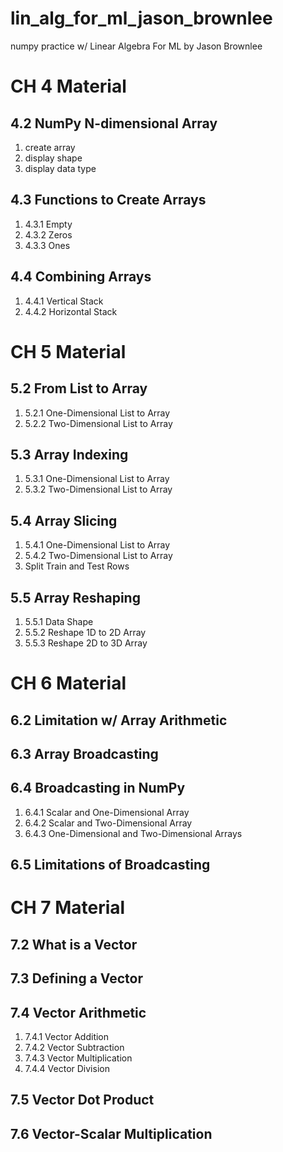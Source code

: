 # lin_alg_for_ml_jason_brownlee
 numpy practice w/ Linear Algebra For ML by Jason Brownlee

# CH 4 Material 

## 4.2 NumPy N-dimensional Array

1. create array
2. display shape
3. display data type

## 4.3 Functions to Create Arrays

1. 4.3.1 Empty
2. 4.3.2 Zeros
3. 4.3.3 Ones

## 4.4 Combining Arrays

1. 4.4.1 Vertical Stack
2. 4.4.2 Horizontal Stack

# CH 5 Material 

## 5.2 From List to Array
1. 5.2.1 One-Dimensional List to Array
2. 5.2.2 Two-Dimensional List to Array

## 5.3 Array Indexing
1. 5.3.1 One-Dimensional List to Array
2. 5.3.2 Two-Dimensional List to Array

## 5.4 Array Slicing
1. 5.4.1 One-Dimensional List to Array
2. 5.4.2 Two-Dimensional List to Array
3. Split Train and Test Rows

## 5.5 Array Reshaping
1. 5.5.1 Data Shape
2. 5.5.2 Reshape 1D to 2D Array
3. 5.5.3 Reshape 2D to 3D Array

# CH 6 Material

## 6.2 Limitation w/ Array Arithmetic

## 6.3 Array Broadcasting

## 6.4 Broadcasting in NumPy
1. 6.4.1 Scalar and One-Dimensional Array
2. 6.4.2 Scalar and Two-Dimensional Array
3. 6.4.3 One-Dimensional and Two-Dimensional Arrays

## 6.5 Limitations of Broadcasting

# CH 7 Material

## 7.2 What is a Vector

## 7.3 Defining a Vector

## 7.4 Vector Arithmetic
1. 7.4.1 Vector Addition
2. 7.4.2 Vector Subtraction
3. 7.4.3 Vector Multiplication
4. 7.4.4 Vector Division

## 7.5 Vector Dot Product

## 7.6 Vector-Scalar Multiplication
